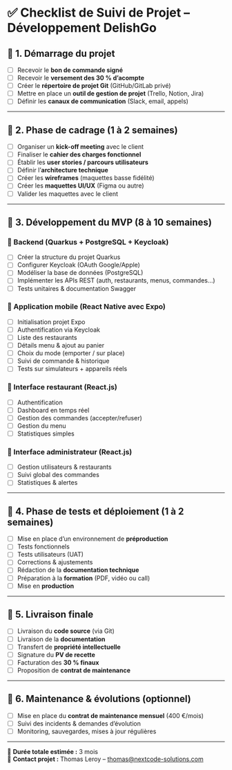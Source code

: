 # ✅ Checklist de Suivi de Projet – Développement DelishGo

## 📂 1. Démarrage du projet

- [ ] Recevoir le **bon de commande signé**
- [ ] Recevoir le **versement des 30 % d’acompte**
- [ ] Créer le **répertoire de projet Git** (GitHub/GitLab privé)
- [ ] Mettre en place un **outil de gestion de projet** (Trello, Notion, Jira)
- [ ] Définir les **canaux de communication** (Slack, email, appels)

---

## 🧭 2. Phase de cadrage (1 à 2 semaines)

- [ ] Organiser un **kick-off meeting** avec le client
- [ ] Finaliser le **cahier des charges fonctionnel**
- [ ] Établir les **user stories / parcours utilisateurs**
- [ ] Définir l’**architecture technique**
- [ ] Créer les **wireframes** (maquettes basse fidélité)
- [ ] Créer les **maquettes UI/UX** (Figma ou autre)
- [ ] Valider les maquettes avec le client

---

## 🔨 3. Développement du MVP (8 à 10 semaines)

### 🔹 Backend (Quarkus + PostgreSQL + Keycloak)

- [ ] Créer la structure du projet Quarkus
- [ ] Configurer Keycloak (OAuth Google/Apple)
- [ ] Modéliser la base de données (PostgreSQL)
- [ ] Implémenter les APIs REST (auth, restaurants, menus, commandes…)
- [ ] Tests unitaires & documentation Swagger

### 🔹 Application mobile (React Native avec Expo)

- [ ] Initialisation projet Expo
- [ ] Authentification via Keycloak
- [ ] Liste des restaurants
- [ ] Détails menu & ajout au panier
- [ ] Choix du mode (emporter / sur place)
- [ ] Suivi de commande & historique
- [ ] Tests sur simulateurs + appareils réels

### 🔹 Interface restaurant (React.js)

- [ ] Authentification
- [ ] Dashboard en temps réel
- [ ] Gestion des commandes (accepter/refuser)
- [ ] Gestion du menu
- [ ] Statistiques simples

### 🔹 Interface administrateur (React.js)

- [ ] Gestion utilisateurs & restaurants
- [ ] Suivi global des commandes
- [ ] Statistiques & alertes

---

## 🧪 4. Phase de tests et déploiement (1 à 2 semaines)

- [ ] Mise en place d’un environnement de **préproduction**
- [ ] Tests fonctionnels
- [ ] Tests utilisateurs (UAT)
- [ ] Corrections & ajustements
- [ ] Rédaction de la **documentation technique**
- [ ] Préparation à la **formation** (PDF, vidéo ou call)
- [ ] Mise en **production**

---

## 🧾 5. Livraison finale

- [ ] Livraison du **code source** (via Git)
- [ ] Livraison de la **documentation**
- [ ] Transfert de **propriété intellectuelle**
- [ ] Signature du **PV de recette**
- [ ] Facturation des **30 % finaux**
- [ ] Proposition de **contrat de maintenance**

---

## 🧰 6. Maintenance & évolutions (optionnel)

- [ ] Mise en place du **contrat de maintenance mensuel** (400 €/mois)
- [ ] Suivi des incidents & demandes d’évolution
- [ ] Monitoring, sauvegardes, mises à jour régulières

---

📅 **Durée totale estimée :** 3 mois  
📧 **Contact projet :** Thomas Leroy – thomas@nextcode-solutions.com

